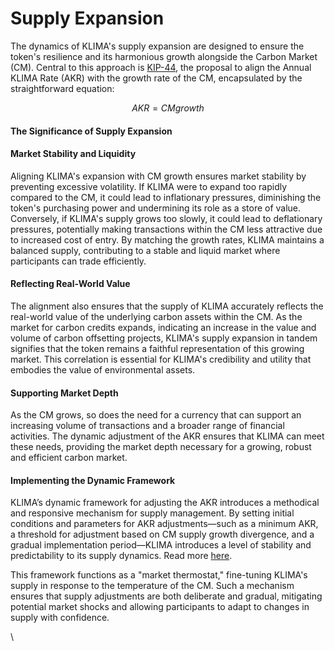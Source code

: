 # Supply Expansion

The dynamics of KLIMA's supply expansion are designed to ensure the token's resilience and its harmonious growth alongside the Carbon Market (CM). Central to this approach is [KIP-44](https://forum.klimadao.finance/d/264-kip-44-aligning-klima-supply-expansion-with-dcm-supply-growth), the proposal to align the Annual KLIMA Rate (AKR) with the growth rate of the CM, encapsulated by the straightforward equation:&#x20;

$$
AKR = CMgrowth
$$

#### The Significance of Supply Expansion

#### Market Stability and Liquidity

Aligning KLIMA's expansion with CM growth ensures market stability by preventing excessive volatility. If KLIMA were to expand too rapidly compared to the CM, it could lead to inflationary pressures, diminishing the token's purchasing power and undermining its role as a store of value. Conversely, if KLIMA's supply grows too slowly, it could lead to deflationary pressures, potentially making transactions within the CM less attractive due to increased cost of entry. By matching the growth rates, KLIMA maintains a balanced supply, contributing to a stable and liquid market where participants can trade efficiently.

#### Reflecting Real-World Value

The alignment also ensures that the supply of KLIMA accurately reflects the real-world value of the underlying carbon assets within the CM. As the market for carbon credits expands, indicating an increase in the value and volume of carbon offsetting projects, KLIMA's supply expansion in tandem signifies that the token remains a faithful representation of this growing market. This correlation is essential for KLIMA's credibility and utility that embodies the value of environmental assets.

#### Supporting Market Depth

As the CM grows, so does the need for a currency that can support an increasing volume of transactions and a broader range of financial activities. The dynamic adjustment of the AKR ensures that KLIMA can meet these needs, providing the market depth necessary for a growing, robust and efficient carbon market.

#### Implementing the Dynamic Framework

KLIMA’s dynamic framework for adjusting the AKR introduces a methodical and responsive mechanism for supply management. By setting initial conditions and parameters for AKR adjustments—such as a minimum AKR, a threshold for adjustment based on CM supply growth divergence, and a gradual implementation period—KLIMA introduces a level of stability and predictability to its supply dynamics. Read more [here](https://forum.klimadao.finance/d/264-kip-44-aligning-klima-supply-expansion-with-dcm-supply-growth).

This framework functions as a "market thermostat," fine-tuning KLIMA's supply in response to the temperature of the CM. Such a mechanism ensures that supply adjustments are both deliberate and gradual, mitigating potential market shocks and allowing participants to adapt to changes in supply with confidence.

\
